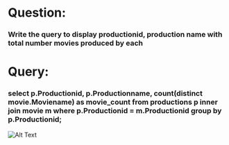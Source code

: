 
# Question:
### Write the query to display productionid, production name with total number movies produced by each

# Query:
### select p.Productionid, p.Productionname, count(distinct movie.Moviename) as movie_count from productions p inner join movie m where p.Productionid = m.Productionid group by p.Productionid;</br>

![Alt Text]()<br />
